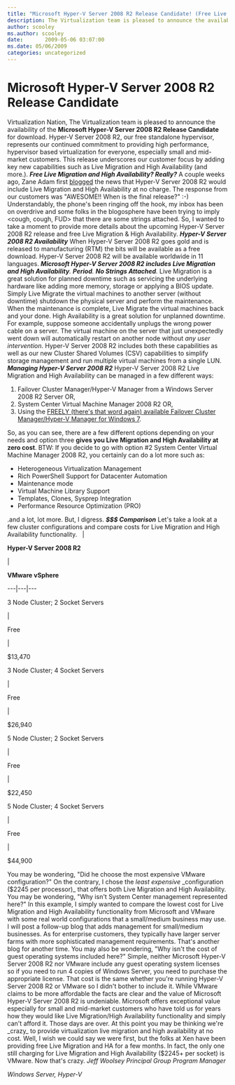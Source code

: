 ```yaml
---
title: "Microsoft Hyper-V Server 2008 R2 Release Candidate! (Free Live Migration/HA Anyone?)"
description: The Virtualization team is pleased to announce the availability of the Microsoft Hyper-V Server 2008 R2 Release Candidate for download.
author: scooley
ms.author: scooley
date:       2009-05-06 03:07:00
ms.date: 05/06/2009
categories: uncategorized
---
```

# Microsoft Hyper-V Server 2008 R2 Release Candidate

Virtualization Nation, The Virtualization team is pleased to announce the availability of the **Microsoft Hyper-V Server 2008 R2 Release Candidate** for download. Hyper-V Server 2008 R2, our free standalone hypervisor, represents our continued commitment to providing high performance, hypervisor based virtualization for everyone, especially small and mid-market customers. This release underscores our customer focus by adding key new capabilities such as Live Migration and High Availability (and more.). **_Free Live Migration and High Availability? Really?_** A couple weeks ago, Zane Adam first [blogged](https://techcommunity.microsoft.com/t5/virtualization/live-migration-and-host-clustering-available-at-no-charge-in/ba-p/381567) the news that Hyper-V Server 2008 R2 would include Live Migration and High Availability at no charge. The response from our customers was "AWESOME!! When is the final release?" :-) Understandably, the phone's been ringing off the hook, my inbox has been on overdrive and some folks in the blogosphere have been trying to imply <cough, cough, FUD> that there are some strings attached. So, I wanted to take a moment to provide more details about the upcoming Hyper-V Server 2008 R2 release and free Live Migration & High Availability. **_Hyper-V Server 2008 R2 Availability_** When Hyper-V Server 2008 R2 goes gold and is released to manufacturing (RTM) the bits will be available as a free download. Hyper-V Server 2008 R2 will be available worldwide in 11 languages. _**Microsoft Hyper-V Server 2008 R2 includes Live Migration and High Availability**. **Period**. **No Strings Attached**._ Live Migration is a great solution for planned downtime such as servicing the underlying hardware like adding more memory, storage or applying a BIOS update. Simply Live Migrate the virtual machines to another server (without downtime) shutdown the physical server and perform the maintenance. When the maintenance is complete, Live Migrate the virtual machines back and your done. High Availability is a great solution for unplanned downtime. For example, suppose someone accidentally unplugs the wrong power cable on a server. The virtual machine on the server that just unexpectedly went down will automatically restart on another node without _any user intervention_. Hyper-V Server 2008 R2 includes both these capabilities as well as our new Cluster Shared Volumes (CSV) capabilities to simplify storage management and run multiple virtual machines from a single LUN. **_Managing Hyper-V Server 2008 R2_** Hyper-V Server 2008 R2 Live Migration and High Availability can be managed in a few different ways: 

  1. Failover Cluster Manager/Hyper-V Manager from a Windows Server 2008 R2 Server OR, 
  2. System Center Virtual Machine Manager 2008 R2 OR,
  3. Using the [FREELY (there's that word again) available Failover Cluster Manager/Hyper-V Manager for Windows 7](https://www.microsoft.com/download/).

So, as you can see, there are a few different options depending on your needs and option three **gives you Live Migration and High Availability at zero cost**. BTW: If you decide to go with option #2 System Center Virtual Machine Manager 2008 R2, you certainly can do a lot more such as: 

  * Heterogeneous Virtualization Management 
  * Rich PowerShell Support for Datacenter Automation 
  * Maintenance mode 
  * Virtual Machine Library Support 
  * Templates, Clones, Sysprep Integration 
  * Performance Resource Optimization (PRO)

.and a lot, lot more. But, I digress. **_$$$ Comparison_** Let's take a look at a few cluster configurations and compare costs for Live Migration and High Availability functionality.    | 

**Hyper-V Server 2008 R2**

| 

**VMware vSphere**  
  
---|---|---  
  
3 Node Cluster; 2 Socket Servers

| 

Free

| 

$13,470  
  
3 Node Cluster; 4 Socket Servers

| 

Free

| 

$26,940  
  
5 Node Cluster; 2 Socket Servers

| 

Free

| 

$22,450  
  
5 Node Cluster; 4 Socket Servers

| 

Free

| 

$44,900  
  
You may be wondering, "Did he choose the most expensive VMware configuration?" On the contrary, I chose the _least expensive_ _configuration ($2245 per processor)_ that offers both Live Migration and High Availability. You may be wondering, "Why isn't System Center management represented here?" In this example, I simply wanted to compare the lowest cost for Live Migration and High Availability functionality from Microsoft and VMware with some real world configurations that a small/medium business may use. I will post a follow-up blog that adds management for small/medium businesses. As for enterprise customers, they typically have larger server farms with more sophisticated management requirements. That's another blog for another time. You may also be wondering, "Why isn't the cost of guest operating systems included here?" Simple, neither Microsoft Hyper-V Server 2008 R2 nor VMware include any guest operating system licenses so if you need to run 4 copies of Windows Server, you need to purchase the appropriate license. That cost is the same whether you're running Hyper-V Server 2008 R2 or VMware so I didn't bother to include it. While VMware claims to be more affordable the facts are clear and the value of Microsoft Hyper-V Server 2008 R2 is undeniable. Microsoft offers exceptional value especially for small and mid-market customers who have told us for years how they would like Live Migration/High Availability functionality and simply can't afford it. Those days are over. At this point you may be thinking we're _crazy_ to provide virtualization live migration and high availability at no cost. Well, I wish we could say we were first, but the folks at Xen have been providing free Live Migration and HA for a few months. In fact, the only one still charging for Live Migration and High Availability ($2245+ per socket) is VMware. Now that's crazy. _Jeff Woolsey_ _Principal Group Program Manager_

_Windows Server, Hyper-V_
